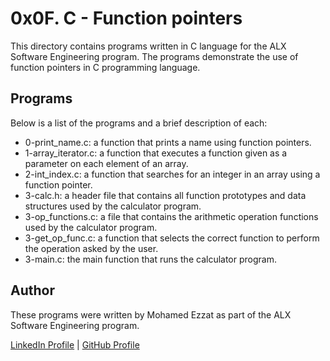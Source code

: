 # 0x0F. C - Function pointers
This directory contains programs written in C language for the ALX Software Engineering program. The programs demonstrate the use of function pointers in C programming language.

## Programs
Below is a list of the programs and a brief description of each:

- 0-print_name.c: a function that prints a name using function pointers.
- 1-array_iterator.c: a function that executes a function given as a parameter on each element of an array.
- 2-int_index.c: a function that searches for an integer in an array using a function pointer.
- 3-calc.h: a header file that contains all function prototypes and data structures used by the calculator program.
- 3-op_functions.c: a file that contains the arithmetic operation functions used by the calculator program.
- 3-get_op_func.c: a function that selects the correct function to perform the operation asked by the user.
- 3-main.c: the main function that runs the calculator program.

## Author
These programs were written by Mohamed Ezzat as part of the ALX Software Engineering program.

[LinkedIn Profile](https://www.linkedin.com/in/mohamed-ezzat01/) | [GitHub Profile](https://github.com/mohvmedezzvt)
